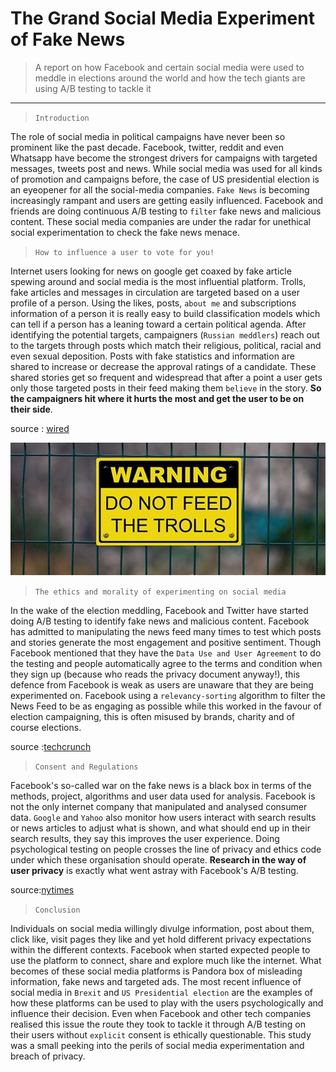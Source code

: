 # The Grand Social Media Experiment of Fake News

> A report on how Facebook and certain social media were used to meddle in elections around the world and how the tech giants are using A/B testing to tackle it
-------


> `Introduction`

The role of social media in political campaigns have never been so prominent like the past decade. Facebook, twitter, reddit and even Whatsapp have become the strongest drivers for campaigns with targeted messages, tweets post and news. While social media was used for all kinds of promotion and campaigns before, the case of US presidential election is an eyeopener for all the social-media companies. `Fake News` is becoming increasingly rampant and users are getting easily influenced. Facebook and friends are doing continuous A/B testing to `filter` fake news and malicious content. These social media companies are under the radar for unethical social experimentation to check the fake news menace.


> `How to influence a user to vote for you!`

Internet users looking for news on google get coaxed by fake article spewing around and social media is the most influential platform. Trolls, fake articles and messages in circulation are targeted based on a user profile of a person. Using the likes, posts, `about me` and subscriptions information of a person it is really easy to build classification models which can tell if a person has a leaning toward a certain political agenda. After identifying the potential targets, campaigners (`Russian meddlers`) reach out to the targets through posts which match their religious, political, racial and even sexual deposition. Posts with fake statistics and information are shared to increase or decrease the approval ratings of a candidate. These shared stories get so frequent and widespread that after a point a user gets only those targeted posts in their feed making them `believe` in the story. **So the campaigners hit where it hurts the most and get the user to be on their side**.

source : [wired](https://www.wired.com/2016/11/facebook-won-trump-election-not-just-fake-news/)

![](../img/donotfeedthetrolls.jpg)

> `The ethics and morality of experimenting on social media`

In the wake of the election meddling, Facebook and Twitter have started doing A/B testing to identify fake news and malicious content. Facebook has admitted to manipulating the news feed many times to test which posts and stories generate the most engagement and positive sentiment. Though Facebook mentioned that they have the `Data Use and User Agreement` to do the testing and people automatically agree to the terms and condition when they sign up (because who reads the privacy document anyway!), this defence from Facebook is weak as users are unaware that they are being experimented on.
Facebook using a `relevancy-sorting` algorithm to filter the News Feed to be as engaging as possible while this worked in the favour of election campaigning, this is often misused by brands, charity and of course elections.


source :[techcrunch](https://techcrunch.com/2014/06/29/ethics-in-a-data-driven-world/)

> `Consent and Regulations`

Facebook's so-called war on the fake news is a black box in terms of the methods, project, algorithms and user data used for analysis. Facebook is not the only internet company that manipulated and analysed consumer data. `Google` and `Yahoo` also monitor how users interact with search results or news articles to adjust what is shown, and what should end up in their search results, they say this improves the user experience. Doing psychological testing on people crosses the line of privacy and ethics code under which these organisation should operate. **Research in the way of user privacy** is exactly what went astray with Facebook's A/B testing.

source:[nytimes](https://www.nytimes.com/2014/06/30/technology/facebook-tinkers-with-users-emotions-in-news-feed-experiment-stirring-outcry.html)

> `Conclusion`

Individuals on social media willingly divulge information, post about them, click like, visit pages they like and yet hold different privacy expectations within the different contexts. Facebook when started expected people to use the platform to connect, share and explore much like the internet. What becomes of these social media platforms is Pandora box of misleading information, fake news and targeted ads. The most recent influence of social media in `Brexit` and `US Presidential election` are the examples of how these platforms can be used to play with the users psychologically and influence their decision. Even when Facebook and other tech companies realised this issue the route they took to tackle it through A/B testing on their users without `explicit` consent is ethically questionable. This study was a small peeking into the perils of social media experimentation and breach of privacy.
